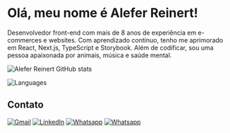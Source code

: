# Olá, meu nome é Alefer Reinert!

Desenvolvedor front-end com mais de 8 anos de experiência em e-commerces e websites. Com aprendizado contínuo, tenho me aprimorado em React, Next.js, TypeScript e Storybook. Além de codificar, sou uma pessoa apaixonada por animais, música e saúde mental.

![Alefer Reinert GitHub stats](https://github-readme-stats.vercel.app/api?username=aleferreinert&hide=prs,issues,contribs&show_icons=true)

![Languages](https://github-readme-stats.vercel.app/api/top-langs/?username=aleferreinert&layout=compact&langs_count=5&hide=php,c)

## Contato

[![Gmail](https://img.shields.io/badge/Gmail-D14836?style=for-the-badge&logo=gmail&logoColor=white)](mailto:aleferreinert@gmail.com) [![LinkedIn](https://img.shields.io/badge/LinkedIn-0077B5?style=for-the-badge&logo=linkedin&logoColor=white)](https://www.linkedin.com/in/aleferreinert) [![Whatsapp](https://img.shields.io/badge/WhatsApp-25D366?style=for-the-badge&logo=whatsapp&logoColor=white)](https://wa.me/message/FSN72FDKNRO3O1) [![Whatsapp](https://img.shields.io/badge/PORTFÓLIO-00344a?style=for-the-badge)](https://aleferreinert.netlify.app/)

